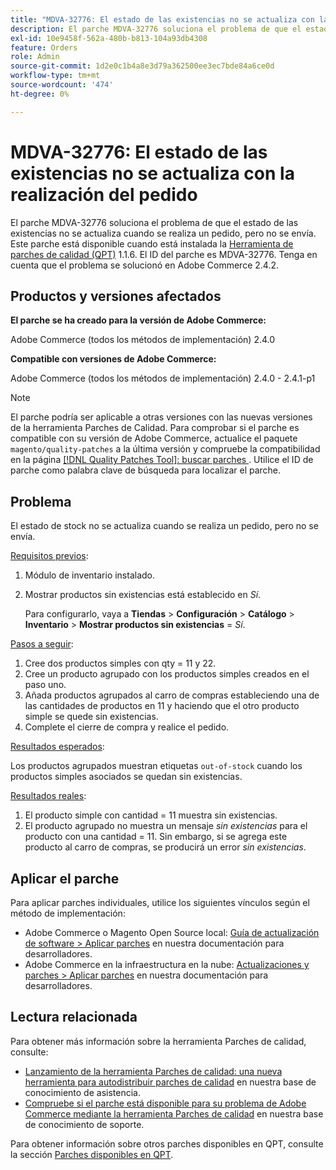 ```yaml
---
title: "MDVA-32776: El estado de las existencias no se actualiza con la realización del pedido"
description: El parche MDVA-32776 soluciona el problema de que el estado de las existencias no se actualiza cuando se realiza un pedido, pero no se envía. Este parche está disponible cuando está instalada la [Quality Patches Tool (QPT)](https://devdocs.magento.com/guides/v2.4/comp-mgr/patching.html#mqp) 1.1.6. El ID del parche es MDVA-32776. Tenga en cuenta que el problema se solucionó en Adobe Commerce 2.4.2.
exl-id: 10e9458f-562a-480b-b813-104a93db4308
feature: Orders
role: Admin
source-git-commit: 1d2e0c1b4a8e3d79a362500ee3ec7bde84a6ce0d
workflow-type: tm+mt
source-wordcount: '474'
ht-degree: 0%

---
```


# MDVA-32776: El estado de las existencias no se actualiza con la realización del pedido

El parche MDVA-32776 soluciona el problema de que el estado de las existencias no se actualiza cuando se realiza un pedido, pero no se envía. Este parche está disponible cuando está instalada la [Herramienta de parches de calidad (QPT)](https://devdocs.magento.com/guides/v2.4/comp-mgr/patching.html#mqp) 1.1.6. El ID del parche es MDVA-32776. Tenga en cuenta que el problema se solucionó en Adobe Commerce 2.4.2.

## Productos y versiones afectados

**El parche se ha creado para la versión de Adobe Commerce:**

Adobe Commerce (todos los métodos de implementación) 2.4.0

**Compatible con versiones de Adobe Commerce:**

Adobe Commerce (todos los métodos de implementación) 2.4.0 - 2.4.1-p1

>[!NOTE]
>
>El parche podría ser aplicable a otras versiones con las nuevas versiones de la herramienta Parches de Calidad. Para comprobar si el parche es compatible con su versión de Adobe Commerce, actualice el paquete `magento/quality-patches` a la última versión y compruebe la compatibilidad en la página [[!DNL Quality Patches Tool]: buscar parches ](https://devdocs.magento.com/quality-patches/tool.html#patch-grid). Utilice el ID de parche como palabra clave de búsqueda para localizar el parche.

## Problema

El estado de stock no se actualiza cuando se realiza un pedido, pero no se envía.

<u>Requisitos previos</u>:

1. Módulo de inventario instalado.
1. Mostrar productos sin existencias está establecido en *Sí*.

   Para configurarlo, vaya a **Tiendas** > **Configuración** > **Catálogo** > **Inventario** > **Mostrar productos sin existencias** = *Sí*.

<u>Pasos a seguir</u>:

1. Cree dos productos simples con qty = 11 y 22.
1. Cree un producto agrupado con los productos simples creados en el paso uno.
1. Añada productos agrupados al carro de compras estableciendo una de las cantidades de productos en 11 y haciendo que el otro producto simple se quede sin existencias.
1. Complete el cierre de compra y realice el pedido.

<u>Resultados esperados</u>:

Los productos agrupados muestran etiquetas `out-of-stock` cuando los productos simples asociados se quedan sin existencias.

<u>Resultados reales</u>:

1. El producto simple con cantidad = 11 muestra sin existencias.
1. El producto agrupado no muestra un mensaje *sin existencias* para el producto con una cantidad = 11. Sin embargo, si se agrega este producto al carro de compras, se producirá un error *sin existencias*.

## Aplicar el parche

Para aplicar parches individuales, utilice los siguientes vínculos según el método de implementación:

* Adobe Commerce o Magento Open Source local: [Guía de actualización de software > Aplicar parches](https://devdocs.magento.com/guides/v2.4/comp-mgr/patching/mqp.html) en nuestra documentación para desarrolladores.
* Adobe Commerce en la infraestructura en la nube: [Actualizaciones y parches > Aplicar parches](https://devdocs.magento.com/cloud/project/project-patch.html) en nuestra documentación para desarrolladores.

## Lectura relacionada

Para obtener más información sobre la herramienta Parches de calidad, consulte:

* [Lanzamiento de la herramienta Parches de calidad: una nueva herramienta para autodistribuir parches de calidad](/help/announcements/adobe-commerce-announcements/magento-quality-patches-released-new-tool-to-self-serve-quality-patches.md) en nuestra base de conocimiento de asistencia.
* [Compruebe si el parche está disponible para su problema de Adobe Commerce mediante la herramienta Parches de calidad](/help/support-tools/patches-available-in-qpt-tool/check-patch-for-magento-issue-with-magento-quality-patches.md) en nuestra base de conocimiento de soporte.

Para obtener información sobre otros parches disponibles en QPT, consulte la sección [Parches disponibles en QPT](https://support.magento.com/hc/en-us/sections/360010506631-Patches-available-in-QPT-tool-).
